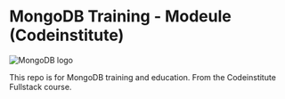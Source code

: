 
# **MongoDB Training - Modeule (Codeinstitute)** 

![MongoDB logo](https://sdtimes.com/wp-content/uploads/2018/06/MongoDB-Logo-5c3a7405a85675366beb3a5ec4c032348c390b3f142f5e6dddf1d78e2df5cb5c.png)

This repo is for MongoDB training and education. 
From the Codeinstitute Fullstack course.
